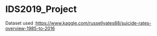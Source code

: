 # IDS2019_Project


Dataset used :https://www.kaggle.com/russellyates88/suicide-rates-overview-1985-to-2016
